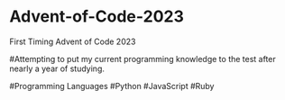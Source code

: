 # Advent-of-Code-2023
First Timing Advent of Code 2023

#Attempting to put my current programming knowledge to the test after nearly a year of studying. 

#Programming Languages 
#Python
#JavaScript
#Ruby

